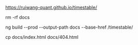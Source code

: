 https://ruiwang-quant.github.io/timestable/

rm -rf docs

ng build --prod --output-path docs --base-href /timestable/

cp docs/index.html docs/404.html